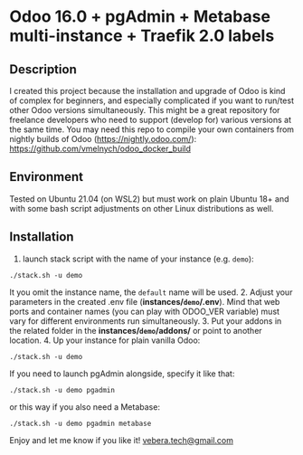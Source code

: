 # Odoo 16.0 + pgAdmin + Metabase multi-instance + Traefik 2.0 labels

## Description
I created this project because the installation and upgrade of Odoo is kind of complex for beginners, and especially complicated if you want to run/test other Odoo versions simultaneously. This might be a great repository for freelance developers who need to support (develop for) various versions at the same time.
You may need this repo to compile your own containers from nightly builds of Odoo (https://nightly.odoo.com/):
https://github.com/vmelnych/odoo_docker_build

## Environment
Tested on Ubuntu 21.04 (on WSL2) but must work on plain Ubuntu 18+ and with some bash script adjustments on other Linux distributions as well.

## Installation
1. launch stack script with the name of your instance (e.g. `demo`):
```
./stack.sh -u demo
```
It you omit the instance name, the `default` name will be used.
2. Adjust your parameters in the created .env file (**instances/`demo`/.env**). Mind that web ports and container names (you can play with ODOO_VER variable) must vary for different environments run simultaneously.
3. Put your addons in the related folder in the **instances/`demo`/addons/** or point to another location.
4. Up your instance for plain vanilla Odoo:
```
./stack.sh -u demo
```

If you need to launch pgAdmin alongside, specify it like that:
```
./stack.sh -u demo pgadmin
```
or this way if you also need a Metabase:
```
./stack.sh -u demo pgadmin metabase
```

Enjoy and let me know if you like it!
vebera.tech@gmail.com